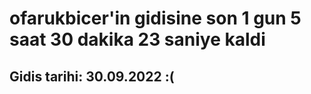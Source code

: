 # ofarukbicer'in gidisine son 1 gun 5 saat 30 dakika 23 saniye kaldi

## Gidis tarihi: 30.09.2022 :(
